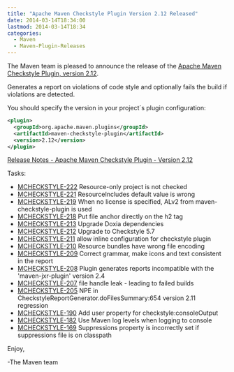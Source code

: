 ```yaml
---
title: "Apache Maven Checkstyle Plugin Version 2.12 Released"
date: 2014-03-14T18:34:00
lastmod: 2014-03-14T18:34
categories:
  - Maven
  - Maven-Plugin-Releases
---
```

The Maven team is pleased to announce the release of the 
[Apache Maven Checkstyle Plugin, version 2.12](http://maven.apache.org/plugins/maven-checkstyle-plugin/).

Generates a report on violations of code style and optionally fails the build if violations are detected.

You should specify the version in your project´s plugin configuration:

```xml
<plugin>
  <groupId>org.apache.maven.plugins</groupId>
  <artifactId>maven-checkstyle-plugin</artifactId>
  <version>2.12</version>
</plugin>
```

<!-- more -->

[Release Notes - Apache Maven Checkstyle Plugin - Version 2.12](http://jira.codehaus.org/secure/ReleaseNote.jspa?projectId=11127&styleName=Html&version=19723)

Tasks:

 * [MCHECKSTYLE-222](https://issues.apache.org/jira/browse/MCHECKSTYLE-222) Resource-only project is not checked
 * [MCHECKSTYLE-221](https://issues.apache.org/jira/browse/MCHECKSTYLE-221) ResourceIncludes default value is wrong
 * [MCHECKSTYLE-219](https://issues.apache.org/jira/browse/MCHECKSTYLE-219) When no license is specified, ALv2 from maven-checkstyle-plugin is used
 * [MCHECKSTYLE-218](https://issues.apache.org/jira/browse/MCHECKSTYLE-218) Put file anchor directly on the h2 tag
 * [MCHECKSTYLE-213](https://issues.apache.org/jira/browse/MCHECKSTYLE-213) Upgrade Doxia dependencies
 * [MCHECKSTYLE-212](https://issues.apache.org/jira/browse/MCHECKSTYLE-212) Upgrade to Checkstyle 5.7
 * [MCHECKSTYLE-211](https://issues.apache.org/jira/browse/MCHECKSTYLE-211) allow inline configuration for checkstyle plugin
 * [MCHECKSTYLE-210](https://issues.apache.org/jira/browse/MCHECKSTYLE-210) Resource bundles have wrong file encoding
 * [MCHECKSTYLE-209](https://issues.apache.org/jira/browse/MCHECKSTYLE-209) Correct grammar, make icons and text consistent in the report
 * [MCHECKSTYLE-208](https://issues.apache.org/jira/browse/MCHECKSTYLE-208) Plugin generates reports incompatible with the 'maven-jxr-plugin' version 2.4
 * [MCHECKSTYLE-207](https://issues.apache.org/jira/browse/MCHECKSTYLE-207) file handle leak - leading to failed builds
 * [MCHECKSTYLE-205](https://issues.apache.org/jira/browse/MCHECKSTYLE-205) NPE in CheckstyleReportGenerator.doFilesSummary:654 version 2.11 regression
 * [MCHECKSTYLE-190](https://issues.apache.org/jira/browse/MCHECKSTYLE-190) Add user property for checkstyle:consoleOutput
 * [MCHECKSTYLE-182](https://issues.apache.org/jira/browse/MCHECKSTYLE-182) Use Maven log levels when logging to console
 * [MCHECKSTYLE-169](https://issues.apache.org/jira/browse/MCHECKSTYLE-169) Suppressions property is incorrectly set if suppressions file is on classpath


Enjoy,

-The Maven team
